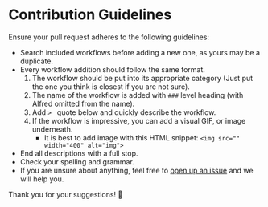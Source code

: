 # Contribution Guidelines
Ensure your pull request adheres to the following guidelines:

- Search included workflows before adding a new one, as yours may be a duplicate.
- Every workflow addition should follow the same format.
	1. The workflow should be put into its appropriate category (Just put the one you think is closest if you are not sure).
	2. The name of the workflow is added with `###` level heading (with Alfred omitted from the name).
	3. Add `> ` quote below and quickly describe the workflow.
	4. If the workflow is impressive, you can add a visual GIF, or image underneath.
		- It is best to add image with this HTML snippet: `<img src="" width="400" alt="img">`
- End all descriptions with a full stop.
- Check your spelling and grammar.
- If you are unsure about anything, feel free to [open up an issue](https://github.com/learn-anything/alfred-workflows/issues/new) and we will help you.

Thank you for your suggestions! 💜